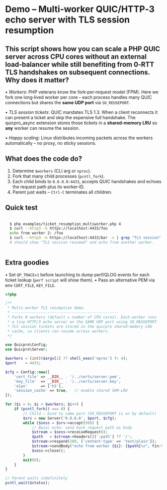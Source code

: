 
Demo – Multi‑worker QUIC/HTTP‑3 echo server with **TLS session resumption**
==========================================================================

This script shows how you can scale a PHP QUIC server across CPU cores
**without** an external load‑balancer while still benefiting from 0‑RTT
TLS handshakes on subsequent connections.
 Why does it matter?
-------------------
• *Workers*: PHP veterans know the fork‑per‑request model (FPM). Here we
  fork one long‑lived worker per core – each process handles many QUIC
  connections but shares the **same UDP port** via `SO_REUSEPORT`.

• *TLS session tickets*: QUIC mandates TLS 1.3. When a client reconnects
  it can present a ticket and skip the expensive full handshake. The
  quicpro_async extension stores those tickets in a **shared‑memory LRU**
  so **any** worker can resume the session.

• *Happy scaling*: Linux distributes incoming packets across the workers
  automatically – no proxy, no sticky sessions.
 
What does the code do?
---------------------

1. Determine `$workers` (CLI arg or `nproc`).
2. Fork that many child processes (`pcntl_fork`).
3. Each child binds to `0.0.0.0:4433`, accepts QUIC handshakes and echoes
   the request path plus its worker‑ID.
4. Parent just waits – `Ctrl‑C` terminates all children.

Quick test
----------
```bash
 
  $ php examples/ticket_resumption_multiworker.php 4
  $ curl --http3 -k https://localhost:4433/foo
  echo from worker 2: /foo
  $ curl --http3 -k https://localhost:4433/bar -v | grep "TLS session"
  # should show "TLS session resumed" and echo from another worker.
  
```  
  
Extra goodies
------------
• Set `QP_TRACE=1` before launching to dump perf/QLOG events for each
  ticket lookup (`perf script` will show them).
• Pass an alternative PEM via env `CERT_FILE`, `KEY_FILE`.

```php
<?php

/**
 * Multi‑worker TLS resumption demo.
 * ------------------------------------------------
 * Forks N workers (default = number of CPU cores). Each worker runs
 * a tiny HTTP/3 echo server on the SAME UDP port using SO_REUSEPORT.
 * TLS session tickets are stored in the quicpro shared‑memory LRU
 * cache, so clients can resume across workers.
 */

use Quicpro\Config;
use Quicpro\Server;

$workers = (int)($argv[1] ?? shell_exec('nproc') ?: 4);
$port    = 4433;

$cfg = Config::new([
    'cert_file' => __DIR__ . '/../certs/server.pem',
    'key_file'  => __DIR__ . '/../certs/server.key',
    'alpn'      => ['h3'],
    'session_cache' => true,   // enable shared SHM‑LRU
]);

for ($i = 0; $i < $workers; $i++) {
    if (pcntl_fork() === 0) {
        // Child – bind to same port (SO_REUSEPORT is on by default)
        $srv = new Server('0.0.0.0', $port, $cfg);
        while ($sess = $srv->accept(50)) {
            // Basic echo: send back request path as body
            $stream = $sess->receiveRequest();
            $path   = $stream->headers()[':path'] ?? '/';
            $stream->respond(200, ['content-type' => 'text/plain']);
            $stream->sendBody("echo from worker {$i}: {$path}\n", fin:true);
            $sess->close();
        }
        exit(0);
    }
}

// Parent waits indefinitely
pcntl_wait($status);
```